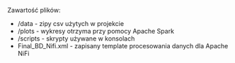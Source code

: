 Zawartość plików:
- /data - zipy csv użytych w projekcie
- /plots - wykresy otrzyma przy pomocy Apache Spark
- /scripts - skrypty używane w konsolach
- Final_BD_Nifi.xml - zapisany template procesowania danych dla Apache NiFi
